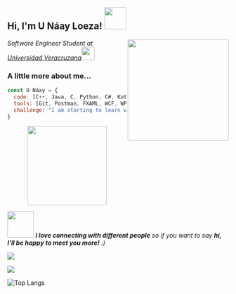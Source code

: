 <h2> Hi, I'm U Náay Loeza! <img src="https://media.giphy.com/media/mGcNjsfWAjY5AEZNw6/giphy.gif" width="50"></h2>
<img align='right' src="https://media.giphy.com/media/l1gbaJ2DMZPN7U6tur/giphy.gif" width="230">
<p><em>Software Engineer Student at <a href="https://www.uv.mx">Universidad Veracruzana</a><img src="https://media.giphy.com/media/fYSnHlufseco8Fh93Z/giphy.gif" width="30"></br>
</em></p>




### A little more about me...  

```javascript
const U Náay = {
  code: [C++, Java, C, Python, C#, Kotlin],
  tools: [Git, Postman, FXAML, WCF, WPF, Entity Framework, MySQL, SQL Server, MongoDB, Docker, Jenkins, Node.js, Orange, Spyder, Android Studio, Visual Studio, Visual Studio Code, React],
  challenge: "I am starting to learn web development"
}
```
<p align="center">
  <img height="180em" src="https://github-readme-streak-stats.herokuapp.com/?user=unaay20&theme=dark&hide_border=true"/>
</p>

<img src="https://media.giphy.com/media/LnQjpWaON8nhr21vNW/giphy.gif" width="60"> <em><b>I love connecting with different people</b> so if you want to say <b>hi, I'll be happy to meet you more!</b> :)</em>

<a href="https://www.instagram.com/unaay20.json/"><img src="https://img.shields.io/badge/instagram%20@unaay20.json-DD2476?style=for-the-badge&logo=instagram&logoColor=white"/></a>

<img src="https://github-readme-stats.vercel.app/api?username=unaay20&show_icons=true&theme=radical&title_color=8E2DE2&text_color=fff&icon_color=8E2DE2">

![Top Langs](https://github-readme-stats.vercel.app/api/top-langs/?username=unaay20&theme=radical&title_color=8E2DE2&text_color=fff)



